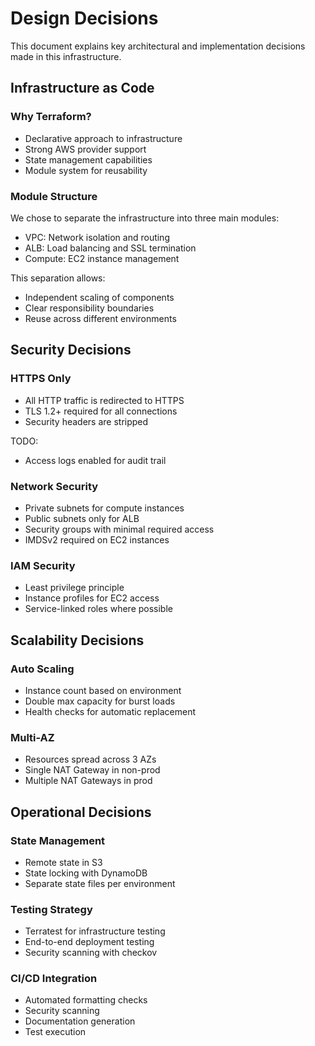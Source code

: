 # Design Decisions

This document explains key architectural and implementation decisions made in this infrastructure.

## Infrastructure as Code

### Why Terraform?
- Declarative approach to infrastructure
- Strong AWS provider support
- State management capabilities
- Module system for reusability

### Module Structure
We chose to separate the infrastructure into three main modules:
- VPC: Network isolation and routing
- ALB: Load balancing and SSL termination
- Compute: EC2 instance management

This separation allows:
- Independent scaling of components
- Clear responsibility boundaries
- Reuse across different environments

## Security Decisions

### HTTPS Only
- All HTTP traffic is redirected to HTTPS
- TLS 1.2+ required for all connections
- Security headers are stripped

TODO:
- Access logs enabled for audit trail

### Network Security
- Private subnets for compute instances
- Public subnets only for ALB
- Security groups with minimal required access
- IMDSv2 required on EC2 instances

### IAM Security
- Least privilege principle
- Instance profiles for EC2 access
- Service-linked roles where possible

## Scalability Decisions

### Auto Scaling
- Instance count based on environment
- Double max capacity for burst loads
- Health checks for automatic replacement

### Multi-AZ
- Resources spread across 3 AZs
- Single NAT Gateway in non-prod
- Multiple NAT Gateways in prod

## Operational Decisions

### State Management
- Remote state in S3
- State locking with DynamoDB
- Separate state files per environment

### Testing Strategy
- Terratest for infrastructure testing
- End-to-end deployment testing
- Security scanning with checkov

### CI/CD Integration
- Automated formatting checks
- Security scanning
- Documentation generation
- Test execution
